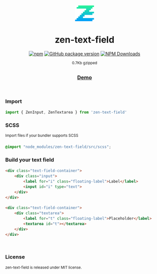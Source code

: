<div align="center">

<br>

<img alt="zen-icon" src="./images/logo.svg" width="60">

<h1>zen-text-field</h1>

[![npm](https://img.shields.io/npm/v/zen-text-field.svg?colorB=brightgreen)](https://www.npmjs.com/package/zen-text-field)
[![GitHub package version](https://img.shields.io/github/package-json/v/ux-ui-pro/zen-text-field.svg)](https://github.com/ux-ui-pro/zen-text-field)
[![NPM Downloads](https://img.shields.io/npm/dm/zen-text-field.svg?style=flat)](https://www.npmjs.org/package/zen-text-field)

<sup>0.7Kb gzipped</sup>
<h3><a href="https://ux-ui-pro.github.io/zen-text-field/dist/">Demo</a></h3>

</div>
<br>

### Import
```javascript
import { ZenInput, ZenTextarea } from 'zen-text-field'
```

### SCSS
<sup>Import files if your bundler supports SCSS</sup>
```SCSS
@import "node_modules/zen-text-field/src/scss";
```

### Build your text field
```HTML
<div class="text-field-container">
    <div class="input">
        <label for="i" class="floating-label">Label</label>
        <input id="i" type="text">
    </div>
</div>

<div class="text-field-container">
    <div class="textarea">
        <label for="t" class="floating-label">Placeholder</label>
        <textarea id="t"></textarea>
    </div>
</div>
```

<br>

### License
<sup>zen-text-field is released under MIT license.</sup>